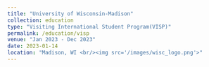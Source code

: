 ```yaml
---
title: "University of Wisconsin-Madison"
collection: education
type: "Visiting International Student Program(VISP)"
permalink: /education/visp
venue: "Jan 2023 - Dec 2023"
date: 2023-01-14
location: "Madison, WI <br/><img src='/images/wisc_logo.png'>"
---
```

